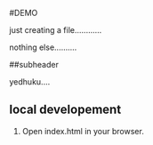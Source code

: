 #DEMO

just creating a file............

nothing else..........

##subheader

yedhuku....

## local developement

1. Open index.html in your browser.